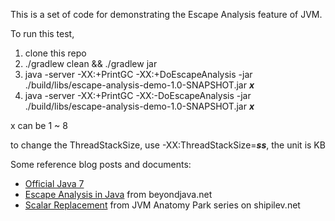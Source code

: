 This is a set of code for demonstrating the Escape Analysis feature of JVM.

To run this test,
1. clone this repo
1. ./gradlew clean && ./gradlew jar
1. java -server -XX:+PrintGC -XX:+DoEscapeAnalysis -jar ./build/libs/escape-analysis-demo-1.0-SNAPSHOT.jar ***x***
1. java -server -XX:+PrintGC -XX:-DoEscapeAnalysis -jar ./build/libs/escape-analysis-demo-1.0-SNAPSHOT.jar ***x***
 
x can be 1 ~ 8 

to change the ThreadStackSize, use -XX:ThreadStackSize=***ss***, the unit is KB

Some reference blog posts and documents:
* [Official Java 7](https://docs.oracle.com/javase/7/docs/technotes/guides/vm/performance-enhancements-7.html#escapeAnalysis)
* [Escape Analysis in Java](https://www.beyondjava.net/escape-analysis-java) from beyondjava.net
* [Scalar Replacement](https://shipilev.net/jvm-anatomy-park/18-scalar-replacement/) from JVM Anatomy Park series on shipilev.net